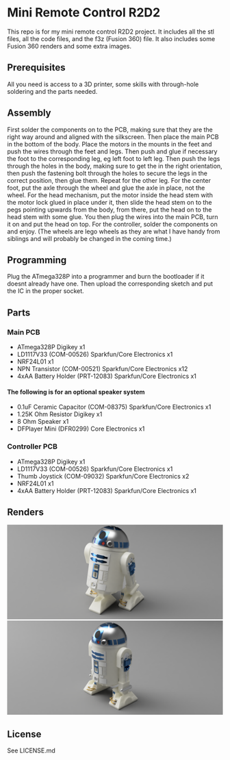 # Mini Remote Control R2D2

This repo is for my mini remote control R2D2 project. It includes all the stl files, all the code files, and the f3z (Fusion 360) file. It also includes some Fusion 360 renders and some extra images.

## Prerequisites
All you need is access to a 3D printer, some skills with through-hole soldering and the parts needed.

## Assembly
First solder the components on to the PCB, making sure that they are the right way around and aligned with the silkscreen. Then place the main PCB in the bottom of the body. Place the motors in the mounts in the feet and push the wires through the feet and legs. Then push and glue if necessary the foot to the corresponding leg, eg left foot to left leg. Then push the legs through the holes in the body, making sure to get the in the right orientation, then push the fastening bolt through the holes to secure the legs in the correct position, then glue them. Repeat for the other leg. For the center foot, put the axle through the wheel and glue the axle in place, not the wheel. For the head mechanism, put the motor inside the head stem with the motor lock glued in place under it, then slide the head stem on to the pegs pointing upwards from the body, from there, put the head on to the head stem with some glue. You then plug the wires into the main PCB, turn it on and put the head on top. For the controller, solder the components on and enjoy. (The wheels are lego wheels as they are what I have handy from siblings and will probably be changed in the coming time.)

## Programming
Plug the ATmega328P into a programmer and burn the bootloader if it doesnt already have one. Then upload the corresponding sketch and put the IC in the proper socket.

## Parts
### Main PCB
* ATmega328P Digikey x1
* LD1117V33 (COM-00526) Sparkfun/Core Electronics x1
* NRF24L01 x1
* NPN Transistor (COM-00521) Sparkfun/Core Electronics x12
* 4xAA Battery Holder (PRT-12083) Sparkfun/Core Electronics x1
#### The following is for an optional speaker system
* 0.1uF Ceramic Capacitor (COM-08375) Sparkfun/Core Electronics x1
* 1.25K Ohm Resistor Digikey x1
* 8 Ohm Speaker x1
* DFPlayer Mini (DFR0299) Core Electronics x1

### Controller PCB
* ATmega328P Digikey x1
* LD1117V33 (COM-00526) Sparkfun/Core Electronics x1
* Thumb Joystick (COM-09032) Sparkfun/Core Electronics x2
* NRF24L01 x1
* 4xAA Battery Holder (PRT-12083) Sparkfun/Core Electronics x1

## Renders
![alt text](https://raw.githubusercontent.com/Zachary-Greene/RC-R2D2/master/Images/R2D2%20Render%20(2-3-2).PNG "R2D2 2-3-2 Configuration")
![alt text](https://raw.githubusercontent.com/Zachary-Greene/RC-R2D2/master/Images/R2D2%20Render%20(2-2).png "R2D2 2-2 Configuration")

## License
See LICENSE.md
